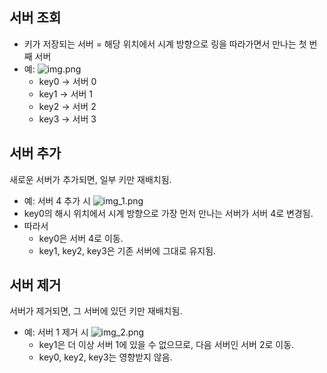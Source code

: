 ## 서버 조회
- 키가 저장되는 서버 = 해당 위치에서 시계 방향으로 링을 따라가면서 만나는 첫 번째 서버
- 예:
    ![img.png](image/081-082/server-get.png)
    - key0 → 서버 0
    - key1 → 서버 1
    - key2 → 서버 2
    - key3 → 서버 3

## 서버 추가
새로운 서버가 추가되면, 일부 키만 재배치됨.

- 예: 서버 4 추가 시
  ![img_1.png](image/081-082/server-add.png)
- key0의 해시 위치에서 시계 방향으로 가장 먼저 만나는 서버가 서버 4로 변경됨.
- 따라서 
  - key0은 서버 4로 이동.
  - key1, key2, key3은 기존 서버에 그대로 유지됨.

## 서버 제거
서버가 제거되면, 그 서버에 있던 키만 재배치됨.

- 예: 서버 1 제거 시
  ![img_2.png](image/081-082/server-delete.png)
  - key1은 더 이상 서버 1에 있을 수 없으므로, 다음 서버인 서버 2로 이동.
  - key0, key2, key3는 영향받지 않음.
